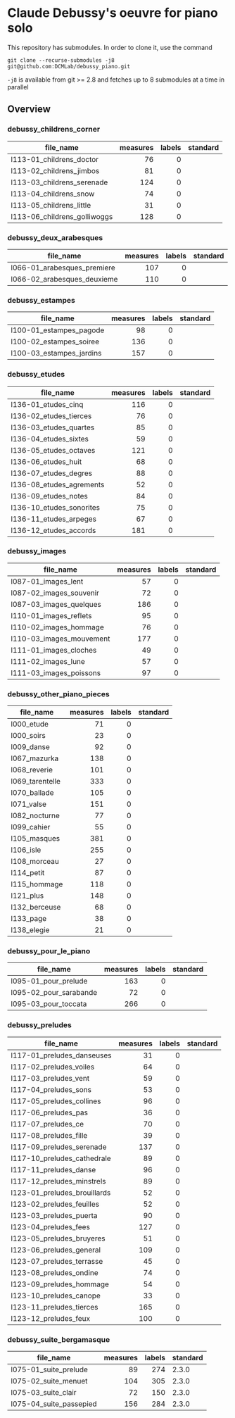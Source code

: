 # Claude Debussy's oeuvre for piano solo

This repository has submodules. In order to clone it, use the command

    git clone --recurse-submodules -j8 git@github.com:DCMLab/debussy_piano.git

`-j8` is available from git >= 2.8 and fetches up to 8 submodules at a time in parallel

## Overview

### debussy_childrens_corner

|         file_name          |measures|labels|standard|
|----------------------------|-------:|-----:|--------|
|l113-01_childrens_doctor    |      76|     0|        |
|l113-02_childrens_jimbos    |      81|     0|        |
|l113-03_childrens_serenade  |     124|     0|        |
|l113-04_childrens_snow      |      74|     0|        |
|l113-05_childrens_little    |      31|     0|        |
|l113-06_childrens_golliwoggs|     128|     0|        |


### debussy_deux_arabesques

|         file_name         |measures|labels|standard|
|---------------------------|-------:|-----:|--------|
|l066-01_arabesques_premiere|     107|     0|        |
|l066-02_arabesques_deuxieme|     110|     0|        |


### debussy_estampes

|       file_name        |measures|labels|standard|
|------------------------|-------:|-----:|--------|
|l100-01_estampes_pagode |      98|     0|        |
|l100-02_estampes_soiree |     136|     0|        |
|l100-03_estampes_jardins|     157|     0|        |


### debussy_etudes

|       file_name        |measures|labels|standard|
|------------------------|-------:|-----:|--------|
|l136-01_etudes_cinq     |     116|     0|        |
|l136-02_etudes_tierces  |      76|     0|        |
|l136-03_etudes_quartes  |      85|     0|        |
|l136-04_etudes_sixtes   |      59|     0|        |
|l136-05_etudes_octaves  |     121|     0|        |
|l136-06_etudes_huit     |      68|     0|        |
|l136-07_etudes_degres   |      88|     0|        |
|l136-08_etudes_agrements|      52|     0|        |
|l136-09_etudes_notes    |      84|     0|        |
|l136-10_etudes_sonorites|      75|     0|        |
|l136-11_etudes_arpeges  |      67|     0|        |
|l136-12_etudes_accords  |     181|     0|        |


### debussy_images

|       file_name        |measures|labels|standard|
|------------------------|-------:|-----:|--------|
|l087-01_images_lent     |      57|     0|        |
|l087-02_images_souvenir |      72|     0|        |
|l087-03_images_quelques |     186|     0|        |
|l110-01_images_reflets  |      95|     0|        |
|l110-02_images_hommage  |      76|     0|        |
|l110-03_images_mouvement|     177|     0|        |
|l111-01_images_cloches  |      49|     0|        |
|l111-02_images_lune     |      57|     0|        |
|l111-03_images_poissons |      97|     0|        |


### debussy_other_piano_pieces

|   file_name   |measures|labels|standard|
|---------------|-------:|-----:|--------|
|l000_etude     |      71|     0|        |
|l000_soirs     |      23|     0|        |
|l009_danse     |      92|     0|        |
|l067_mazurka   |     138|     0|        |
|l068_reverie   |     101|     0|        |
|l069_tarentelle|     333|     0|        |
|l070_ballade   |     105|     0|        |
|l071_valse     |     151|     0|        |
|l082_nocturne  |      77|     0|        |
|l099_cahier    |      55|     0|        |
|l105_masques   |     381|     0|        |
|l106_isle      |     255|     0|        |
|l108_morceau   |      27|     0|        |
|l114_petit     |      87|     0|        |
|l115_hommage   |     118|     0|        |
|l121_plus      |     148|     0|        |
|l132_berceuse  |      68|     0|        |
|l133_page      |      38|     0|        |
|l138_elegie    |      21|     0|        |


### debussy_pour_le_piano

|      file_name       |measures|labels|standard|
|----------------------|-------:|-----:|--------|
|l095-01_pour_prelude  |     163|     0|        |
|l095-02_pour_sarabande|      72|     0|        |
|l095-03_pour_toccata  |     266|     0|        |


### debussy_preludes

|         file_name          |measures|labels|standard|
|----------------------------|-------:|-----:|--------|
|l117-01_preludes_danseuses  |      31|     0|        |
|l117-02_preludes_voiles     |      64|     0|        |
|l117-03_preludes_vent       |      59|     0|        |
|l117-04_preludes_sons       |      53|     0|        |
|l117-05_preludes_collines   |      96|     0|        |
|l117-06_preludes_pas        |      36|     0|        |
|l117-07_preludes_ce         |      70|     0|        |
|l117-08_preludes_fille      |      39|     0|        |
|l117-09_preludes_serenade   |     137|     0|        |
|l117-10_preludes_cathedrale |      89|     0|        |
|l117-11_preludes_danse      |      96|     0|        |
|l117-12_preludes_minstrels  |      89|     0|        |
|l123-01_preludes_brouillards|      52|     0|        |
|l123-02_preludes_feuilles   |      52|     0|        |
|l123-03_preludes_puerta     |      90|     0|        |
|l123-04_preludes_fees       |     127|     0|        |
|l123-05_preludes_bruyeres   |      51|     0|        |
|l123-06_preludes_general    |     109|     0|        |
|l123-07_preludes_terrasse   |      45|     0|        |
|l123-08_preludes_ondine     |      74|     0|        |
|l123-09_preludes_hommage    |      54|     0|        |
|l123-10_preludes_canope     |      33|     0|        |
|l123-11_preludes_tierces    |     165|     0|        |
|l123-12_preludes_feux       |     100|     0|        |


### debussy_suite_bergamasque

|       file_name       |measures|labels|standard|
|-----------------------|-------:|-----:|--------|
|l075-01_suite_prelude  |      89|   274|2.3.0   |
|l075-02_suite_menuet   |     104|   305|2.3.0   |
|l075-03_suite_clair    |      72|   150|2.3.0   |
|l075-04_suite_passepied|     156|   284|2.3.0   |
